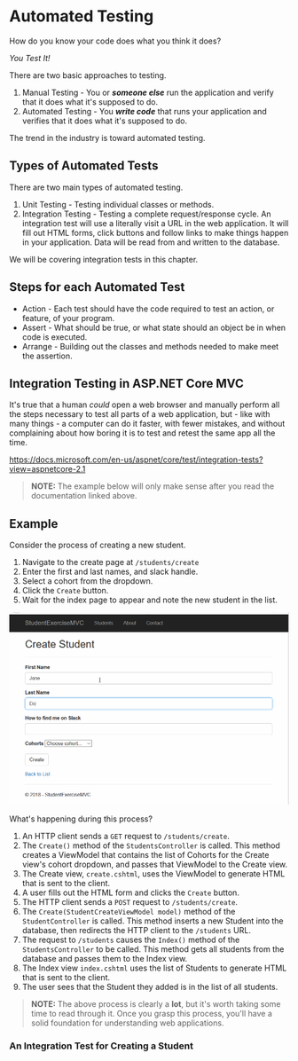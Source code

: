 # Automated Testing

How do you know your code does what you think it does?

_You Test It!_

There are two basic approaches to testing.
1. Manual Testing - You or _**someone else**_ run the application and verify that it does what it's supposed to do.
1. Automated Testing - You _**write code**_ that runs your application and verifies that it does what it's supposed to do.

The trend in the industry is toward automated testing.

## Types of Automated Tests

There are two main types of automated testing.
1. Unit Testing - Testing individual classes or methods.
1. Integration Testing - Testing a complete request/response cycle. An integration test will use a literally visit a URL in the web application. It will fill out HTML forms, click buttons and follow links to make things happen in your application. Data will be read from and written to the database.

We will be covering integration tests in this chapter.

## Steps for each Automated Test

* Action - Each test should have the code required to test an action, or feature, of your program.
* Assert - What should be true, or what state should an object be in when code is executed.
* Arrange - Building out the classes and methods needed to make meet the assertion.


## Integration Testing in ASP<span></span>.NET Core MVC

It's true that a human _could_ open a web browser and manually perform all the steps necessary to test all parts of a web application, but - like with many things - a computer can do it faster, with fewer mistakes, and without complaining about how boring it is to test and retest the same app all the time.

https://docs.microsoft.com/en-us/aspnet/core/test/integration-tests?view=aspnetcore-2.1


> **NOTE:** The example below will only make sense after you read the documentation linked above.

## Example

Consider the process of creating a new student.

1. Navigate to the create page at `/students/create`
1. Enter the first and last names, and slack handle.
1. Select a cohort from the dropdown.
1. Click the `Create` button.
1. Wait for the index page to appear and note the new student in the list.

![Create Student](./images/CreateStudent.gif)

What's happening during this process?
1. An HTTP client sends a `GET` request to `/students/create`.
1. The `Create()` method of the `StudentsController` is called. This method creates a ViewModel that contains the list of Cohorts for the Create view's cohort dropdown, and passes that ViewModel to the Create view.
1. The Create view, `create.cshtml`, uses the ViewModel to generate HTML that is sent to the client.
1. A user fills out the HTML form and clicks the `Create` button.
1. The HTTP client sends a `POST` request to `/students/create`.
1. The `Create(StudentCreateViewModel model)` method of the `StudentController` is called. This method inserts a new Student into the database, then redirects the HTTP client to the `/students` URL.
1. The request to `/students` causes the `Index()` method of the `StudentsController` to be called. This method gets all students from the database and passes them to the Index view.
1. The Index view `index.cshtml` uses the list of Students to generate HTML that is sent to the client.
1. The user sees that the Student they added is in the list of all students.

> **NOTE:** The above process is clearly a **lot**, but it's worth taking some time to read through it. Once you grasp this process, you'll have a solid foundation for understanding web applications.

### An Integration Test for Creating a Student


